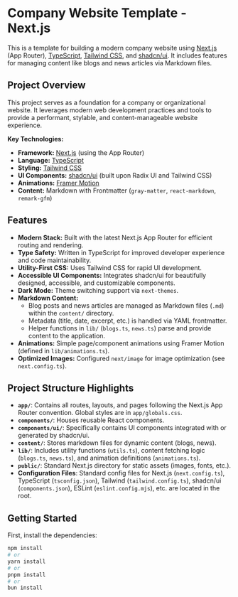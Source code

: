 # Company Website Template - Next.js

This is a template for building a modern company website using [Next.js](https://nextjs.org) (App Router), [TypeScript](https://www.typescriptlang.org/), [Tailwind CSS](https://tailwindcss.com/), and [shadcn/ui](https://ui.shadcn.com/). It includes features for managing content like blogs and news articles via Markdown files.

## Project Overview

This project serves as a foundation for a company or organizational website. It leverages modern web development practices and tools to provide a performant, stylable, and content-manageable website experience.

**Key Technologies:**

* **Framework:** [Next.js](https://nextjs.org/) (using the App Router)
* **Language:** [TypeScript](https://www.typescriptlang.org/)
* **Styling:** [Tailwind CSS](https://tailwindcss.com/)
* **UI Components:** [shadcn/ui](https://ui.shadcn.com/) (built upon Radix UI and Tailwind CSS)
* **Animations:** [Framer Motion](https://www.framer.com/motion/)
* **Content:** Markdown with Frontmatter (`gray-matter`, `react-markdown`, `remark-gfm`)

## Features

* **Modern Stack:** Built with the latest Next.js App Router for efficient routing and rendering.
* **Type Safety:** Written in TypeScript for improved developer experience and code maintainability.
* **Utility-First CSS:** Uses Tailwind CSS for rapid UI development.
* **Accessible UI Components:** Integrates shadcn/ui for beautifully designed, accessible, and customizable components.
* **Dark Mode:** Theme switching support via `next-themes`.
* **Markdown Content:**
    * Blog posts and news articles are managed as Markdown files (`.md`) within the `content/` directory.
    * Metadata (title, date, excerpt, etc.) is handled via YAML frontmatter.
    * Helper functions in `lib/` (`blogs.ts`, `news.ts`) parse and provide content to the application.
* **Animations:** Simple page/component animations using Framer Motion (defined in `lib/animations.ts`).
* **Optimized Images:** Configured `next/image` for image optimization (see `next.config.ts`).

## Project Structure Highlights

* **`app/`**: Contains all routes, layouts, and pages following the Next.js App Router convention. Global styles are in `app/globals.css`.
* **`components/`**: Houses reusable React components.
* **`components/ui/`**: Specifically contains UI components integrated with or generated by shadcn/ui.
* **`content/`**: Stores markdown files for dynamic content (blogs, news).
* **`lib/`**: Includes utility functions (`utils.ts`), content fetching logic (`blogs.ts`, `news.ts`), and animation definitions (`animations.ts`).
* **`public/`**: Standard Next.js directory for static assets (images, fonts, etc.).
* **Configuration Files**: Standard config files for Next.js (`next.config.ts`), TypeScript (`tsconfig.json`), Tailwind (`tailwind.config.ts`), shadcn/ui (`components.json`), ESLint (`eslint.config.mjs`), etc. are located in the root.

## Getting Started

First, install the dependencies:

```bash
npm install
# or
yarn install
# or
pnpm install
# or
bun install